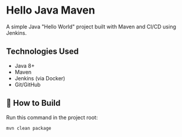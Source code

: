 # Hello Java Maven

A simple Java "Hello World" project built with Maven and CI/CD using Jenkins.

##  Technologies Used
- Java 8+
- Maven
- Jenkins (via Docker)
- Git/GitHub

## 🚀 How to Build
Run this command in the project root:
```bash
mvn clean package

